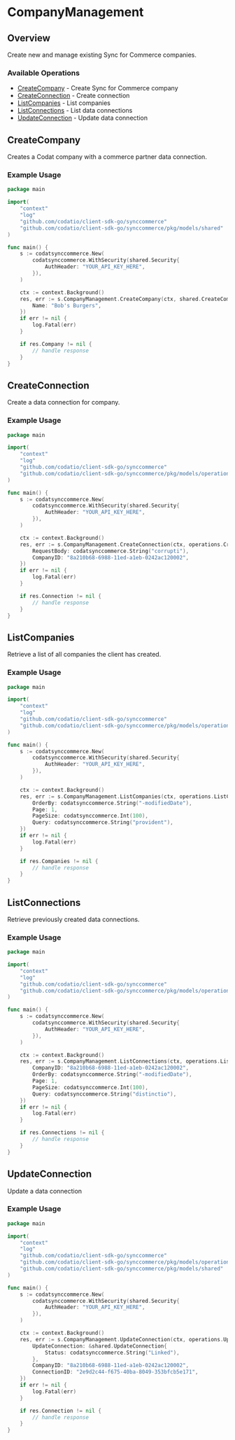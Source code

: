 # CompanyManagement

## Overview

Create new and manage existing Sync for Commerce companies.

### Available Operations

* [CreateCompany](#createcompany) - Create Sync for Commerce company
* [CreateConnection](#createconnection) - Create connection
* [ListCompanies](#listcompanies) - List companies
* [ListConnections](#listconnections) - List data connections
* [UpdateConnection](#updateconnection) - Update data connection

## CreateCompany

Creates a Codat company with a commerce partner data connection.

### Example Usage

```go
package main

import(
	"context"
	"log"
	"github.com/codatio/client-sdk-go/synccommerce"
	"github.com/codatio/client-sdk-go/synccommerce/pkg/models/shared"
)

func main() {
    s := codatsynccommerce.New(
        codatsynccommerce.WithSecurity(shared.Security{
            AuthHeader: "YOUR_API_KEY_HERE",
        }),
    )

    ctx := context.Background()
    res, err := s.CompanyManagement.CreateCompany(ctx, shared.CreateCompany{
        Name: "Bob's Burgers",
    })
    if err != nil {
        log.Fatal(err)
    }

    if res.Company != nil {
        // handle response
    }
}
```

## CreateConnection

Create a data connection for company.

### Example Usage

```go
package main

import(
	"context"
	"log"
	"github.com/codatio/client-sdk-go/synccommerce"
	"github.com/codatio/client-sdk-go/synccommerce/pkg/models/operations"
)

func main() {
    s := codatsynccommerce.New(
        codatsynccommerce.WithSecurity(shared.Security{
            AuthHeader: "YOUR_API_KEY_HERE",
        }),
    )

    ctx := context.Background()
    res, err := s.CompanyManagement.CreateConnection(ctx, operations.CreateConnectionRequest{
        RequestBody: codatsynccommerce.String("corrupti"),
        CompanyID: "8a210b68-6988-11ed-a1eb-0242ac120002",
    })
    if err != nil {
        log.Fatal(err)
    }

    if res.Connection != nil {
        // handle response
    }
}
```

## ListCompanies

Retrieve a list of all companies the client has created.

### Example Usage

```go
package main

import(
	"context"
	"log"
	"github.com/codatio/client-sdk-go/synccommerce"
	"github.com/codatio/client-sdk-go/synccommerce/pkg/models/operations"
)

func main() {
    s := codatsynccommerce.New(
        codatsynccommerce.WithSecurity(shared.Security{
            AuthHeader: "YOUR_API_KEY_HERE",
        }),
    )

    ctx := context.Background()
    res, err := s.CompanyManagement.ListCompanies(ctx, operations.ListCompaniesRequest{
        OrderBy: codatsynccommerce.String("-modifiedDate"),
        Page: 1,
        PageSize: codatsynccommerce.Int(100),
        Query: codatsynccommerce.String("provident"),
    })
    if err != nil {
        log.Fatal(err)
    }

    if res.Companies != nil {
        // handle response
    }
}
```

## ListConnections

Retrieve previously created data connections.

### Example Usage

```go
package main

import(
	"context"
	"log"
	"github.com/codatio/client-sdk-go/synccommerce"
	"github.com/codatio/client-sdk-go/synccommerce/pkg/models/operations"
)

func main() {
    s := codatsynccommerce.New(
        codatsynccommerce.WithSecurity(shared.Security{
            AuthHeader: "YOUR_API_KEY_HERE",
        }),
    )

    ctx := context.Background()
    res, err := s.CompanyManagement.ListConnections(ctx, operations.ListConnectionsRequest{
        CompanyID: "8a210b68-6988-11ed-a1eb-0242ac120002",
        OrderBy: codatsynccommerce.String("-modifiedDate"),
        Page: 1,
        PageSize: codatsynccommerce.Int(100),
        Query: codatsynccommerce.String("distinctio"),
    })
    if err != nil {
        log.Fatal(err)
    }

    if res.Connections != nil {
        // handle response
    }
}
```

## UpdateConnection

Update a data connection

### Example Usage

```go
package main

import(
	"context"
	"log"
	"github.com/codatio/client-sdk-go/synccommerce"
	"github.com/codatio/client-sdk-go/synccommerce/pkg/models/operations"
	"github.com/codatio/client-sdk-go/synccommerce/pkg/models/shared"
)

func main() {
    s := codatsynccommerce.New(
        codatsynccommerce.WithSecurity(shared.Security{
            AuthHeader: "YOUR_API_KEY_HERE",
        }),
    )

    ctx := context.Background()
    res, err := s.CompanyManagement.UpdateConnection(ctx, operations.UpdateConnectionRequest{
        UpdateConnection: &shared.UpdateConnection{
            Status: codatsynccommerce.String("Linked"),
        },
        CompanyID: "8a210b68-6988-11ed-a1eb-0242ac120002",
        ConnectionID: "2e9d2c44-f675-40ba-8049-353bfcb5e171",
    })
    if err != nil {
        log.Fatal(err)
    }

    if res.Connection != nil {
        // handle response
    }
}
```
